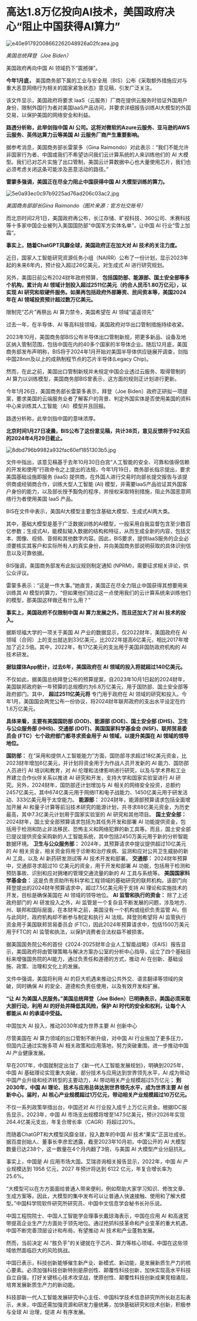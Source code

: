 # 高达1.8万亿投向AI技术，美国政府决心“阻止中国获得AI算力”

![e40e91792008662262048926a02fcaea.jpg](https://raw.githubusercontent.com/qqhsx/qqnews_image/main/2024/02/02/高达1.8万亿投向AI技术，美国政府决心“阻止中国获得AI算力”/e40e91792008662262048926a02fcaea.jpg)

_美国总统拜登（Joe Biden）_

美国政府再向中国 AI 领域扔下“震撼弹”。

**今年1月底，** 美国商务部下属的工业与安全局（BIS）公布《采取额外措施应对与重大恶意网络行为相关的国家紧急状态》意见稿，引发广泛关注。

该文件显示，美国政府将要求
IaaS（云服务）厂商在提供云服务时验证外国用户身份，限制外国行为者对美国IaaS产品访问，并要求详细报告训练AI大模型的外国交易，以保护美国的网络安全和利益。

**路透分析称，此举剑指中国 AI 公司。这将对微软的Azure云服务、亚马逊的AWS云服务、英伟达算力云等美国 AI 云服务厂商产生重要影响。**

据参考消息，美国商务部长雷蒙多（Gina Raimondo）对此表示：“我们不能允许非国家行为者、中国或我们不希望访问我们云计算系统的人来训练他们的 AI
大模型。我们已对芯片实施了出口管制，美国云计算数据中心也大量使用芯片，我们也必须考虑关闭这条可能涉及恶意活动的路径。”

**雷蒙多强调，美国正在尽全力阻止中国获得中国 AI 大模型训练的算力。**

![5e0a93ec0c97b9225ad76ad206c03ac2.jpg](https://raw.githubusercontent.com/qqhsx/qqnews_image/main/2024/02/02/高达1.8万亿投向AI技术，美国政府决心“阻止中国获得AI算力”/5e0a93ec0c97b9225ad76ad206c03ac2.jpg)

_美国商务部部长Gina Raimondo（图片来源：官方社交账号）_

而北京时间2月1日，美国政府再公布，长江存储、旷视科技、360公司、禾赛科技等十多家中国企业被列入美国国防部“中国军方实体名单”，让中国 AI
行业“雪上加霜”。

**事实上，随着ChatGPT风靡全球，美国政府正在加大对 AI 技术的关注力度。**

近日，国家人工智能研究资源任务小组（NAIRR）公布了一份计划，显示2023年起的未来6年内，预计投入超过26亿美元，对生成式 AI 进行研究规划。

另外，美国日前公布2024财年政府预算， **包括国防部、能源部、国土安全部等多个机构，累计向 AI
领域计划投入超过2511亿美元（约合人民币1.80万亿元），以实现 AI 研究和软硬件服务。如果再包括政府外部筹资、民间资本等，美国2024年在 AI
领域投资预计超过数万亿美元。**

限制完“芯片”再祭出 AI 算力禁令，美国希望在 AI 领域“遥遥领先”

过去一年，在半导体、AI 等高科技领域，美国政府对华出口管制措施持续收紧。

2023年10月，美国商务部BIS公布半导体出口管制新规，把更多新品、设备及地区纳入管制范围，包括中国在内的40多个国家的半导体企业。随后12月底，美国商务部发布声明称，BIS将于2024年1月开始对美国半导体供应链展开调查，剑指中国28nm及以上的成熟制程节点的芯片半导体(Legacy
Chip)。

然而，在此之前，美国出口管制新规并未规定中国企业透过云服务、取得管制的 AI 算力以训练模型，美国商务部BIS曾表示，这方面的规则正计划进行更新。

今年1月26日，美国商务部长雷蒙多表示，拜登（Joe
Biden）政府正研拟一项提案，要求美国的云端服务业者了解客户的背景、判定外国实体是否使用美国的资料中心来训练其人工智能（AI）模型并且回报。

路透分析称，此举剑指中国的意味浓厚。

**北京时间1月27日凌晨，BIS公布了这份意见稿，共计38页，意见反馈将于92天后的2024年4月29日截止。**

![8dbd796b9982a932fac60ef1851303b5.jpg](https://raw.githubusercontent.com/qqhsx/qqnews_image/main/2024/02/02/高达1.8万亿投向AI技术，美国政府决心“阻止中国获得AI算力”/8dbd796b9982a932fac60ef1851303b5.jpg)

文件中指出，该意见稿基于去年10月30日白宫“人工智能的安全、可靠和值得信赖的开发和使用”行政命令之上提出的法规，今年1月19日，商务部长指示提出，要求美国基础设施即服务
(IaaS) 提供商，在外国人进行交易时向部长提交报告与该提供商或经销商合作，训练大型人工智能 (AI)
模型，并需要IaaS产品验证其外国客户身份的能力，以及部长授予豁免的程序，并授权采取特别措施，阻止外国恶意网络行为者使用美国 IaaS 产品。

BIS在文件中表示，美国AI大模型主要包含基础大模型、生成式AI两大类。

其中，基础大模型是基于广泛数据训练的AI模型，一般采用自我监督包含至少数百亿参数；生成式AI，能模拟输入数据的结构和特征，从而生成全新的内容，包括文本、图像、视频、音频和其他数字内容。因此，BIS要求，提供IaaS服务的企业必须要核实其客户和实际所有人的真实身份，并向美国商务部说明获取的具体识别信息以及可靠依据。

BIS强调，美国商务部发布此拟议规则制定通知 (NPRM)，需要征求相关评论，供公众评议。

雷蒙多表示：“这是一件大事。”她直言，美国正在尽全力阻止中国获得其想要用来训练其 AI
模型的算力，“但如果他们绕过这一点使用我们的云计算系统来训练他们的模型，那美国这样做还有什么用？”

**事实上，美国政府不仅限制中国 AI 算力发展之外，而且还加大了对 AI 技术的投入。**

据斯坦福大学的一项关于美国 AI 产业的数据显示，仅2022财年，美国政府在 AI
领域（合同）上的支出就达到33亿美元，比2022年提高6亿美元，相比2017年增加了近2.5倍。其中，2022年，有17亿美元的支出用于美国非国防政府机构的
AI 技术研发。

**据钛媒体App统计，过去6年，美国政府在 AI 领域的投入将就超过140亿美元。**

不仅如此，据美国总统拜登公布的预算提案，自2023年10月1日起的2024财年，美国联邦政府新一年预算的总规模约为6.8万亿美元，用于国防部、国土安全部等政府部门。其中，
**超过2511亿美元将** 专门用于政府在 AI
领域的研究和投入。今年1月，美国国会两党公布一份协议，将2024财年联邦政府的支出水平设定在约1.6万亿美元。

**具体来看，主要有美国国防部 (DOD)、能源部 (DOE)、国土安全部 (DHS)、卫生与公众服务部 (HHS)、交通部 (DOT)、美国国家科学基金会
(NSF)、联邦贸易委员会 (FTC）七个政府部门都寻求资金用于 AI 领域，以提升美国在 AI 领域的领导地位。**

**国防部：** 在“采用和提供人工智能能力”方面，国防部寻求超过18亿美元资金，比2023财年增加6亿美元，并计划将资金用于为作战人员开发新的 AI
能力、国防部人员进行 AI 培训和教育，对 AI 伦理和法律影响进行研究，以及与学术界和工业界建立合作伙伴关系以推进 AI
研究和开发，支持大学和国家实验室进行 AI 研究。另外，2024财年，国防部还计划增加与 AI
相关的网络安全投资，总额约2457亿美元，其中674亿美元用于网络IT和电子战能力、1450亿美元用于研发活动、333亿美元用于太空能力。 **能源部：**
2024财年，能源部预算请求包括全面增加开展 AI
和量子计算等前沿技术研究的能源计划，共寻求88亿美元资金，为历史最高，其中7.3亿美元计划用于国家实验室的 AI 研究和其他项目。 **国土安全部：**
2024财年，国土安全部预算请求包括为其任务开发和部署 AI
功能提供资金，包括用于检测和防止非法移民、恐怖主义和网络犯罪的新工具等。而且，国土安全部已提议提供资金采购新的人工智能系统，其中包括2450万美元用于新的分析智能数据环境。
**卫生与公众服务部：** 2024年，其预算请求中提议提供超过10亿美元的 AI 相关资金，相关资金将用于诊断和治疗疾病、监测和应对公共卫生威胁的新 AI
工具，以及 AI 新药研发测试等 AI 技术开发和部署。 **交通部：** 2024财年预算中，交通部寻求超过10 亿美元的资金，用于开发和部署 AI
功能，包括用于检测和预防事故、识别和应对拥堵的管理交通流量的新的 AI 工具与系统等。 **美国国家科学基金会：**
这是负责资助所有科学和工程领域的基础研究的联邦机构。该部门向拜登提出的2024财年预算请求中，超过7.5亿美元用于支持 AI
理论和实施技术的开发，目标是确保美国在 AI 领域的领导地位。 **AI 监管和执行的资金：** 除了上述政府部门的 AI 研发投入之外，AI
监管是一个复杂且不断发展的问题，涉及地方、州、联邦和国际层面，在本财年之前，美国没有一个机构或组织负责监管 AI，但与此同时，政府机构却不断参与制定和执行
AI 法规。拜登则希望将 AI 监管执行资金用于美国联邦贸易委员会 (FTC)，因此2024年预算请求中，包括1500万美元用于FTC的 AI
监管和执法，以保护消费者合法权益不被损害。

据美国国务院公布的首份《2024-2025财年企业人工智能战略》（EAIS）报告显示，美国政府将由管理策略与解决方案办公室的分析中心指导，设立了四个基础目标来增强国务院的AI能力，通过负责任和道德的方式，推动
AI 在创新、基础设施、政策、治理和文化上的发展。

文件中强调，美国将利用 AI 的巨大机遇来推动公共外交、语言翻译等领域的突破，同时确保 AI 的安全、道德和负责任使用，以及有效开发和扩展。

**“让 AI 为美国人民服务。”美国总统拜登（Joe Biden）已明确表示，美国必须采取大胆行动，利用 AI 的好处并降低其风险，保护 AI
时代的安全和权利，让每个人都能从 AI 的承诺中受益。**

中国加大 AI 投入，推动2030年成为世界主要 AI 创新中心

尽管美国在 AI 算力领域的出口管制不断升级，对中国 AI 行业施加了更多压力，但国内正通过实施多项 AI 相关政策和应用落地，努力突破重围，进一步推动中国
AI 产业健康发展。

早在2017年，中国就制定出台了《新一代人工智能发展规划》，明确到2025年，中国 AI 基础理论实现重大突破，部分技术与应用达到世界领先水平，AI
成为带动中国产业升级和经济转型的主要动力，AI 带动相关产业规模超过5万亿元； **到2030年，中国 AI
理论、技术与应用总体达到世界领先水平，成为世界主要 AI 创新中心，届时，AI 核心产业规模超过1万亿元，带动相关产业规模超过10万亿元。**

不仅一系列政策举措出台，中国还对 AI 行业投入成千上万亿元资金。根据IDC报告显示，2023年，中国 AI
市场支出规模将增至147.5亿美元，预计2026年实现264.4亿美元支出，年复合增长率（CAGR）将超过20%。

而随着ChatGPT和大模型风靡全球，投入数年的中国 AI 技术“果实”正茁壮成长。据百度创始人、董事长李彦宏透露，截至2023年10月初，中国公开的 AI
大模型数量已达238个，这一数量在4个月内翻了3倍，与美国 AI 大模型产业分庭抗礼。

事实上，中国是 AI 应用市场大国。艾瑞咨询相关报告显示，2022年，中国 AI 产业规模达到 1958 亿元，2027 年预计将达到 6122
亿元，年复合增长率为25.6%。

“大模型可以在方方面面给普通人带来便利，例如帮助大家学习知识、修改文章、生成方案等。因此，大模型的集中发布可以让普通人快速接触、使用和了解大模型。”中国科学院软件研究所研究员、中国中文信息学会秘书长孙乐说。

中国工程院院士、中国人工智能学会理事长戴琼海表示，中国在应用 AI
和高速宽带提高企业生产力方面处于领先地位。通过抢抓科技革命和产业变革的重大机遇，中国不断完善顶层设计和布局，有望推动 AI 技术和产业蓬勃发展。

然而，当前决定 AI “胜负手”的关键就在于芯片、算力等核心领域，中国在这些领域依然面临巨大的风险挑战。

中国已表示，科技创新能够催生新产业、新模式、新动能，是发展新质生产力的核心要素。必须加强科技创新特别是原创性、颠覆性科技创新，加快实现高水平科技自立自强，打好关键核心技术攻坚战，使原创性、颠覆性科技创新成果竞相涌现，培育发展新质生产力的新动能。

科技部新一代人工智能发展研究中心主任、中国科学技术信息研究所所长赵志耘表示，未来，中国还需加强资源和研发力量统筹，加快基础研究和技术创新，积极参与全球 AI
治理，促进 AI 有序发展。

